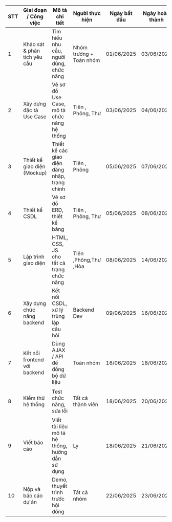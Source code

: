 | STT | Giai đoạn / Công việc        | Mô tả chi tiết                                  | Người thực hiện         | Ngày bắt đầu | Ngày hoàn thành | Trạng thái      |
| --- | ---------------------------- | ----------------------------------------------- | ----------------------- | ------------ | --------------- | --------------- |
| 1   | Khảo sát & phân tích yêu cầu | Tìm hiểu nhu cầu, người dùng, chức năng         | Nhóm trưởng + Toàn nhóm | 01/06/2025   | 03/06/2025      | ✅ Đã hoàn thành |
| 2   | Xây dựng đặc tả Use Case     | Vẽ sơ đồ Use Case, mô tả chức năng hệ thống     | Tiên , Phông, Thư       | 03/06/2025   | 04/06/2025      | ✅ Đã hoàn thành |
| 3   | Thiết kế giao diện (Mockup)  | Thiết kế các giao diện đăng nhập, trang chính   | Tiên , Phông            | 05/06/2025   | 07/06/2025      | ✅ Đã hoàn thành |
| 4   | Thiết kế CSDL                | Vẽ sơ đồ ERD, thiết kế bảng                     | Tiên , Phông, Thư       | 05/06/2025   | 08/06/2025      | ✅ Đã hoàn thành |
| 5   | Lập trình giao diện          | HTML, CSS, JS cho tất cả trang chức năng        | Tiên ,Phông,Thư ,Hòa    | 08/06/2025   | 14/06/2025      | 🔄 Đang làm     |
| 6   | Xây dựng chức năng backend   | Kết nối CSDL, xử lý trùng lặp câu hỏi           | Backend Dev             | 09/06/2025   | 16/06/2025      | 🔄 Đang làm     |
| 7   | Kết nối frontend với backend | Dùng AJAX / API để đồng bộ dữ liệu              | Toàn nhóm               | 16/06/2025   | 18/06/2025      | ⏳ Chưa bắt đầu  |
| 8   | Kiểm thử hệ thống            | Test chức năng, sửa lỗi                         | Tất cả thành viên       | 18/06/2025   | 20/06/2025      | ⏳ Chưa bắt đầu  |
| 9   | Viết báo cáo                 | Viết tài liệu mô tả hệ thống, hướng dẫn sử dụng | Ly                      | 18/06/2025   | 21/06/2025      | ⏳ Chưa bắt đầu  |
| 10  | Nộp và báo cáo dự án         | Demo, thuyết trình trước hội đồng               | Tất cả nhóm             | 22/06/2025   | 23/06/2025      | ⏳ Chưa bắt đầu  |
